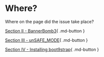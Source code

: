 # Where?

Where on the page did the issue take place?

[Section II - BannerBomb3](/troubleshoot/guide/bb3){ .md-button }

[Section III - unSAFE_MODE](/troubleshoot/guide/unsafemode){ .md-button }

[Section IV - Installing boot9strap](/troubleshoot/guide/sb9si){ .md-button }